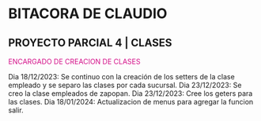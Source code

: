 # BITACORA DE CLAUDIO

## PROYECTO PARCIAL 4 | CLASES

<span style="color:#d41089">ENCARGADO DE CREACION DE CLASES</span>

Dia 18/12/2023: Se continuo con la creación de los setters de la clase empleado y se separo las clases por cada sucursal.
Dia 23/12/2023: Se creo la clase empleados de zapopan.
Dia 23/12/2023: Cree los geters para las clases.
Dia 18/01/2024: Actualizacion de menus para agregar la funcion salir.